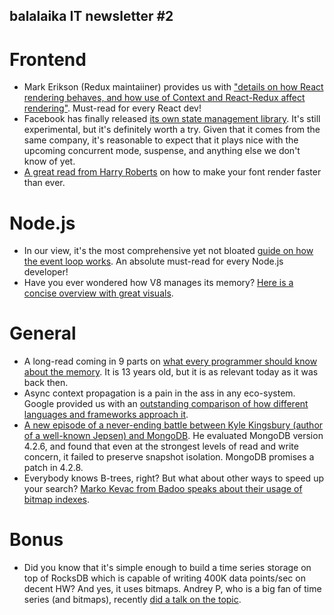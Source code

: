 ## balalaika IT newsletter #2

# Frontend
- Mark Erikson (Redux maintaiiner) provides us with ["details on how React rendering behaves, and how use of Context and React-Redux affect rendering"](https://blog.isquaredsoftware.com/2020/05/blogged-answers-a-mostly-complete-guide-to-react-rendering-behavior/). Must-read for every React dev!
- Facebook has finally released [its own state management library](https://recoiljs.org/). It's still experimental, but it's definitely worth a try. Given that it comes from the same company, it's reasonable to expect that it plays nice with the upcoming concurrent mode, suspense, and anything else we don't know of yet.
- [A great read from Harry Roberts](https://csswizardry.com/2020/05/the-fastest-google-fonts/) on how to make your font render faster than ever.

# Node.js
- In our view, it's the most comprehensive yet not bloated [guide on how the event loop works](https://blog.insiderattack.net/event-loop-and-the-big-picture-nodejs-event-loop-part-1-1cb67a182810). An absolute must-read for every Node.js developer!
- Have you ever wondered how V8 manages its memory? [Here is a concise overview with great visuals](https://deepu.tech/memory-management-in-v8/). 

# General
- A long-read coming in 9 parts on [what every programmer should know about the memory](https://lwn.net/Articles/250967/). It is 13 years old, but it is as relevant today as it was back then.
- Async context propagation is a pain in the ass in any eco-system. Google provided us with an [outstanding comparison of how different languages and frameworks approach it](https://docs.google.com/document/d/1tlQ0R6wQFGqCS5KeIw0ddoLbaSYx6aU7vyXOkv-wvlM/edit?usp=sharing).
- [A new episode of a never-ending battle between Kyle Kingsbury (author of a well-known Jepsen)  and MongoDB](http://jepsen.io/analyses/mongodb-4.2.6). He evaluated MongoDB version 4.2.6, and found that even at the strongest levels of read and write concern, it failed to preserve snapshot isolation. MongoDB promises a patch in 4.2.8.
- Everybody knows B-trees, right? But what about other ways to speed up your search? [Marko Kevac from Badoo speaks about their usage of bitmap indexes](https://youtu.be/WvlUH6MjUuI).

# Bonus
- Did you know that it's simple enough to build a time series storage on top of RocksDB which is capable of writing 400K data points/sec on decent HW? And yes, it uses bitmaps. Andrey P, who is a big fan of time series (and bitmaps), recently [did a talk on the topic](https://youtu.be/1fzae--iHYU).
